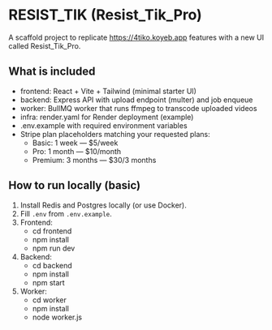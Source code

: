 # RESIST_TIK (Resist_Tik_Pro)
A scaffold project to replicate https://4tiko.koyeb.app features with a new UI called Resist_Tik_Pro.

## What is included
- frontend: React + Vite + Tailwind (minimal starter UI)
- backend: Express API with upload endpoint (multer) and job enqueue
- worker: BullMQ worker that runs ffmpeg to transcode uploaded videos
- infra: render.yaml for Render deployment (example)
- .env.example with required environment variables
- Stripe plan placeholders matching your requested plans:
  - Basic: 1 week — $5/week
  - Pro: 1 month — $10/month
  - Premium: 3 months — $30/3 months

## How to run locally (basic)
1. Install Redis and Postgres locally (or use Docker).
2. Fill `.env` from `.env.example`.
3. Frontend:
   - cd frontend
   - npm install
   - npm run dev
4. Backend:
   - cd backend
   - npm install
   - npm start
5. Worker:
   - cd worker
   - npm install
   - node worker.js
